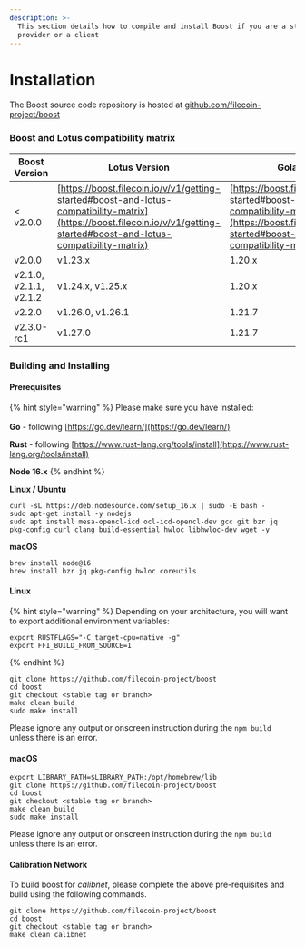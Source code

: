 ```yaml
---
description: >-
  This section details how to compile and install Boost if you are a storage
  provider or a client
---
```


# Installation

The Boost source code repository is hosted at [github.com/filecoin-project/boost](https://github.com/filecoin-project/boost)

### Boost and Lotus compatibility matrix

| Boost Version          | Lotus Version                                                                                                                                                              | Golang Version                                                                                                                                                             |
| ---------------------- | -------------------------------------------------------------------------------------------------------------------------------------------------------------------------- | -------------------------------------------------------------------------------------------------------------------------------------------------------------------------- |
| < v2.0.0               | [https://boost.filecoin.io/v/v1/getting-started#boost-and-lotus-compatibility-matrix](https://boost.filecoin.io/v/v1/getting-started#boost-and-lotus-compatibility-matrix) | [https://boost.filecoin.io/v/v1/getting-started#boost-and-lotus-compatibility-matrix](https://boost.filecoin.io/v/v1/getting-started#boost-and-lotus-compatibility-matrix) |
| v2.0.0                 | v1.23.x                                                                                                                                                                    | 1.20.x                                                                                                                                                                     |
| v2.1.0, v2.1.1, v2.1.2 | v1.24.x, v1.25.x                                                                                                                                                           | 1.20.x                                                                                                                                                                     |
| v2.2.0                 | v1.26.0, v1.26.1                                                                                                                                                           | 1.21.7                                                                                                                                                                     |
| v2.3.0-rc1             | v1.27.0                                                                                                                                                                    | 1.21.7                                                                                                                                                                     |

### Building and Installing

#### Prerequisites

{% hint style="warning" %}
Please make sure you have installed:\
\
**Go** - following [https://go.dev/learn/](https://go.dev/learn/)

**Rust** - following [https://www.rust-lang.org/tools/install](https://www.rust-lang.org/tools/install)

**Node 16.x**
{% endhint %}

**Linux / Ubuntu**

```
curl -sL https://deb.nodesource.com/setup_16.x | sudo -E bash -
sudo apt-get install -y nodejs
sudo apt install mesa-opencl-icd ocl-icd-opencl-dev gcc git bzr jq pkg-config curl clang build-essential hwloc libhwloc-dev wget -y
```

**macOS**

```
brew install node@16
brew install bzr jq pkg-config hwloc coreutils
```

#### Linux

{% hint style="warning" %}
Depending on your architecture, you will want to export additional environment variables:

```
export RUSTFLAGS="-C target-cpu=native -g"
export FFI_BUILD_FROM_SOURCE=1
```
{% endhint %}

```
git clone https://github.com/filecoin-project/boost
cd boost
git checkout <stable tag or branch>
make clean build
sudo make install
```

Please ignore any output or onscreen instruction during the `npm build` unless there is an error.

#### macOS

```
export LIBRARY_PATH=$LIBRARY_PATH:/opt/homebrew/lib
git clone https://github.com/filecoin-project/boost
cd boost
git checkout <stable tag or branch>
make clean build
sudo make install
```

Please ignore any output or onscreen instruction during the `npm build` unless there is an error.

#### **Calibration Network**

To build boost for _calibnet_, please complete the above pre-requisites and build using the following commands.

```
git clone https://github.com/filecoin-project/boost
cd boost
git checkout <stable tag or branch>
make clean calibnet
```
